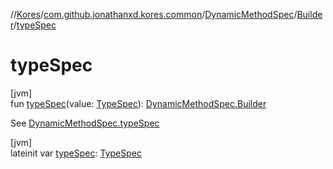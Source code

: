 //[Kores](../../../../index.md)/[com.github.jonathanxd.kores.common](../../index.md)/[DynamicMethodSpec](../index.md)/[Builder](index.md)/[typeSpec](type-spec.md)

# typeSpec

[jvm]\
fun [typeSpec](type-spec.md)(value: [TypeSpec](../../../com.github.jonathanxd.kores.base/-type-spec/index.md)): [DynamicMethodSpec.Builder](index.md)

See [DynamicMethodSpec.typeSpec](../type-spec.md)

[jvm]\
lateinit var [typeSpec](type-spec.md): [TypeSpec](../../../com.github.jonathanxd.kores.base/-type-spec/index.md)
